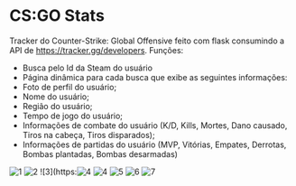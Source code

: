 # CS:GO Stats
Tracker do Counter-Strike: Global Offensive feito com flask consumindo a API de https://tracker.gg/developers. Funções:
- Busca pelo Id da Steam do usuário
- Página dinâmica para cada busca que exibe as seguintes informações:
- Foto de perfil do usuário;
- Nome do usuário;
- Região do usuário;
- Tempo de jogo do usuário;
- Informações de combate do usuário (K/D, Kills, Mortes, Dano causado, Tiros na cabeça, Tiros disparados);
- Informações de partidas do usuário (MVP, Vitórias, Empates, Derrotas, Bombas plantadas, Bombas desarmadas)


![1](https://user-images.githubusercontent.com/98183878/213281619-ec12a094-b8fa-4238-89c2-1f5d6d58f13c.png)
![2](https://user-images.githubusercontent.com/98183878/213281628-94fb0ce3-4717-4eb7-a081-e78b2fa3047d.png)
![3](https:![4](https://user-images.githubusercontent.com/98183878/213281647-a89e29bf-9ae6-4403-86a2-aa94877dc46c.png)
![4](https://user-images.githubusercontent.com/98183878/213281685-d02e3672-1ccd-433a-b455-4a7f76ee6eac.png)
![5](https://user-images.githubusercontent.com/98183878/213281714-dd3373fd-5f56-4aab-99f2-99d83eb1d7bc.png)
![6](https://user-images.githubusercontent.com/98183878/213281728-33dde3a1-1534-4597-b4e9-f75d3332fab7.png)
![7](https://user-images.githubusercontent.com/98183878/213281738-24c827e8-16f1-47cb-93fc-3eb32e6996ce.png)
